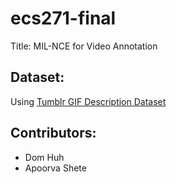 # ecs271-final
 
 Title: MIL-NCE for Video Annotation


## Dataset:
Using [Tumblr GIF Description Dataset](https://www.kaggle.com/datasets/raingo/tumblr-gif-description-dataset)

## Contributors:
- Dom Huh
- Apoorva Shete

